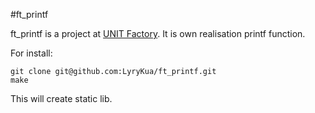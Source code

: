 #ft_printf

ft_printf is a project at [UNIT Factory](https://unit.ua/). It is own
realisation printf function.

For install:
```shell
git clone git@github.com:LyryKua/ft_printf.git
make
```
This will create static lib.